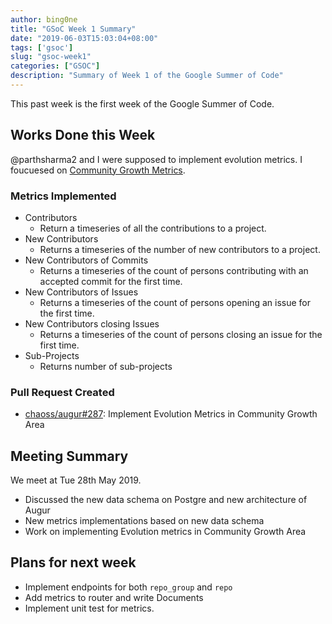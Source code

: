 ```yaml
---
author: bing0ne
title: "GSoC Week 1 Summary"
date: "2019-06-03T15:03:04+08:00"
tags: ['gsoc']
slug: "gsoc-week1"
categories: ["GSOC"]
description: "Summary of Week 1 of the Google Summer of Code"
---
```


This past week is the first week of the Google Summer of Code.

<!--more-->


## Works Done this Week

 @parthsharma2 and I were supposed to implement evolution metrics. I foucuesed on [Community Growth Metrics](https://github.com/chaoss/wg-evolution/blob/master/focus_areas/community_growth.md).

### Metrics Implemented 
* Contributors
    * Return a timeseries of all the contributions to a project.
* New Contributors
    * Returns a timeseries of the number of new contributors to a project.
* New Contributors of Commits
    * Returns a timeseries of the count of persons contributing with an accepted commit for the first time.
* New Contributors of Issues
    * Returns a timeseries of the count of persons opening an issue for the first time.
* New Contributors closing Issues
    * Returns a timeseries of the count of persons closing an issue for the first time.
* Sub-Projects
    * Returns number of sub-projects

### Pull Request Created

* [chaoss/augur#287](https://github.com/chaoss/augur/pull/287): Implement Evolution Metrics in Community Growth Area 

## Meeting Summary

We meet at Tue 28th May 2019.

* Discussed the new data schema on Postgre and new architecture of Augur
* New metrics implementations based on new data schema
* Work on implementing Evolution metrics in Community Growth Area 

## Plans for next week

* Implement endpoints for both `repo_group` and `repo`
* Add metrics to router and write Documents 
* Implement unit test for metrics.
